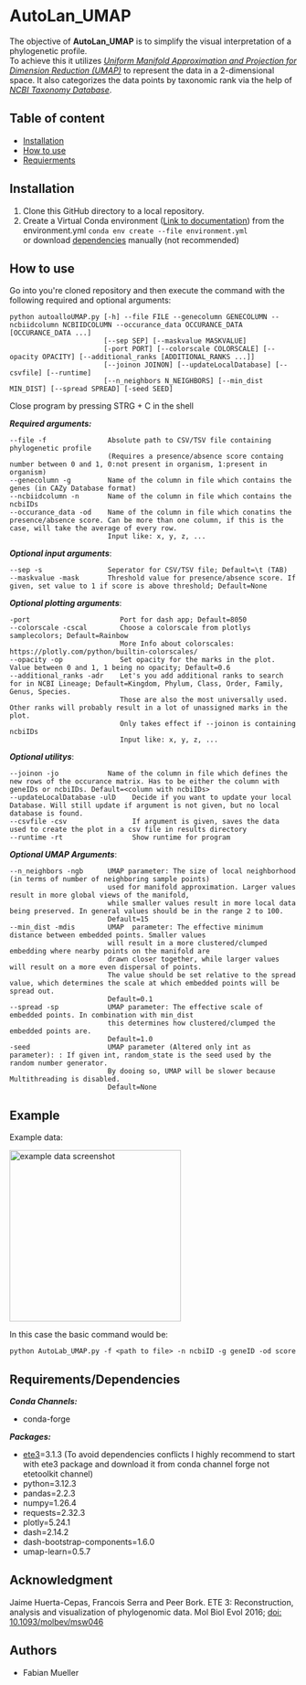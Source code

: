 # AutoLan_UMAP

The objective of __AutoLan_UMAP__ is to simplify the visual interpretation of a phylogenetic profile. \
To achieve this it utilizes [*Uniform Manifold Approximation and Projection for Dimension Reduction (UMAP)*](https://umap-learn.readthedocs.io/en/latest/) to represent the data in a 2-dimensional space.
It also categorizes the data points by taxonomic rank via the help of [*NCBI Taxonomy Database*](https://www.ncbi.nlm.nih.gov/taxonomy).

## Table of content
* [Installation](#installation)
* [How to use](#how-to-use)
* [Requierments](#requirementsdependencies)

## Installation
1. Clone this GitHub directory to a local repository.
2. Create a Virtual Conda environment ([Link to documentation](https://docs.conda.io/projects/conda/en/latest/index.html)) from the environment.yml 
``conda env create --file environment.yml`` \
   or download [dependencies](#requirementsdependencies) manually (not recommended)

## How to use
Go into you're cloned repository and then execute the command with the following required and optional arguments:
```
python autoalloUMAP.py [-h] --file FILE --genecolumn GENECOLUMN --ncbiidcolumn NCBIIDCOLUMN --occurance_data OCCURANCE_DATA [OCCURANCE_DATA ...] 
                       [--sep SEP] [--maskvalue MASKVALUE] 
                       [-port PORT] [--colorscale COLORSCALE] [--opacity OPACITY] [--additional_ranks [ADDITIONAL_RANKS ...]]
                       [--joinon JOINON] [--updateLocalDatabase] [--csvfile] [--runtime] 
                       [--n_neighbors N_NEIGHBORS] [--min_dist MIN_DIST] [--spread SPREAD] [-seed SEED]
```
Close program by pressing STRG + C in the shell

___Required arguments:___
```
--file -f               Absolute path to CSV/TSV file containing phylogenetic profile 
                        (Requires a presence/absence score containg number between 0 and 1, 0:not present in organism, 1:present in organism)
--genecolumn -g         Name of the column in file which contains the genes (in CAZy Database format)
--ncbiidcolumn -n       Name of the column in file which contains the ncbiIDs
--occurance_data -od    Name of the column in file which conatins the presence/absence score. Can be more than one column, if this is the case, will take the average of every row.
                        Input like: x, y, z, ...
```

___Optional input arguments___:
```
--sep -s                Seperator for CSV/TSV file; Default=\t (TAB)
--maskvalue -mask       Threshold value for presence/absence score. If given, set value to 1 if score is above threshold; Default=None
```

___Optional plotting arguments___:
```
-port                      Port for dash app; Default=8050
--colorscale -cscal        Choose a colorscale from plotlys samplecolors; Default=Rainbow
                           More Info about colorscales: https://plotly.com/python/builtin-colorscales/
--opacity -op              Set opacity for the marks in the plot. Value between 0 and 1, 1 being no opacity; Default=0.6
--additional_ranks -adr    Let's you add additional ranks to search for in NCBI Lineage; Default=Kingdom, Phylum, Class, Order, Family, Genus, Species.
                           Those are also the most universally used. Other ranks will probably result in a lot of unassigned marks in the plot.
                           Only takes effect if --joinon is containing ncbiIDs
                           Input like: x, y, z, ...
```

___Optional utilitys___:
```
--joinon -jo            Name of the column in file which defines the new rows of the occurance matrix. Has to be either the column with geneIDs or ncbiIDs. Default=<column with ncbiIDs>
--updateLocalDatabase -ulD    Decide if you want to update your local Database. Will still update if argument is not given, but no local database is found.
--csvfile -csv                If argument is given, saves the data used to create the plot in a csv file in results directory
--runtime -rt                 Show runtime for program
```

___Optional UMAP Arguments___:
```
--n_neighbors -ngb      UMAP parameter: The size of local neighborhood (in terms of number of neighboring sample points)
                        used for manifold approximation. Larger values result in more global views of the manifold,
                        while smaller values result in more local data being preserved. In general values should be in the range 2 to 100.
                        Default=15
--min_dist -mdis        UMAP  parameter: The effective minimum distance between embedded points. Smaller values
                        will result in a more clustered/clumped embedding where nearby points on the manifold are
                        drawn closer together, while larger values will result on a more even dispersal of points.
                        The value should be set relative to the spread value, which determines the scale at which embedded points will be spread out.
                        Default=0.1
--spread -sp            UMAP parameter: The effective scale of embedded points. In combination with min_dist
                        this determines how clustered/clumped the embedded points are.
                        Default=1.0
-seed                   UMAP parameter (Altered only int as parameter): : If given int, random_state is the seed used by the random number generator.
                        By dooing so, UMAP will be slower because Multithreading is disabled.
                        Default=None
```

## Example
Example data:
<p align="left">
   <img src="https://github.com/Faebbs/umap_project/blob/master/data/example_data.png?raw=true" width="300" alt="example data screenshot">
</p>

In this case the basic command would be:
```
python AutoLab_UMAP.py -f <path to file> -n ncbiID -g geneID -od score
```

## Requirements/Dependencies
___Conda Channels:___
* conda-forge

___Packages:___
* [ete3](#ete-footnote)=3.1.3 (To avoid dependencies conflicts I highly recommend to start with ete3 package and download it from conda channel forge not etetoolkit channel)
* python=3.12.3
* pandas=2.2.3
* numpy=1.26.4
* requests=2.32.3
* plotly=5.24.1
* dash=2.14.2
* dash-bootstrap-components=1.6.0
* umap-learn=0.5.7

## Acknowledgment
<a name="ete-footnote"></a>
Jaime Huerta-Cepas, Francois Serra and Peer Bork. ETE 3: Reconstruction, analysis and visualization of phylogenomic data.
Mol Biol Evol 2016; [doi: 10.1093/molbev/msw046](https://doi.org/10.1093/molbev/msw046)


## Authors

* Fabian Mueller
